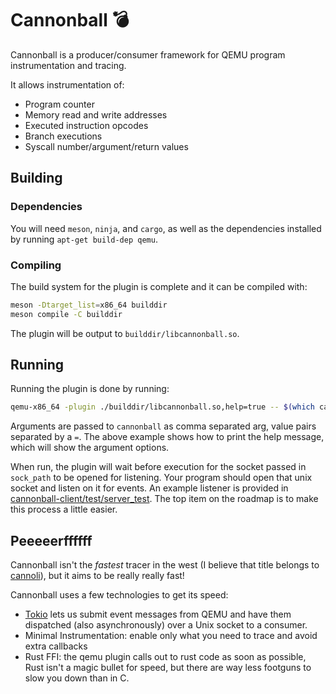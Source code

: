 # Cannonball 💣

Cannonball is a producer/consumer framework for QEMU program instrumentation and tracing.

It allows instrumentation of:

* Program counter
* Memory read and write addresses
* Executed instruction opcodes
* Branch executions
* Syscall number/argument/return values

## Building

### Dependencies

You will need `meson`, `ninja`, and `cargo`, as well as the dependencies installed by
running `apt-get build-dep qemu`.

### Compiling

The build system for the plugin is complete and it can be compiled with:

```sh
meson -Dtarget_list=x86_64 builddir
meson compile -C builddir
```

The plugin will be output to `builddir/libcannonball.so`.

## Running

Running the plugin is done by running:

```sh
qemu-x86_64 -plugin ./builddir/libcannonball.so,help=true -- $(which cat) /etc/shadow # ;)
```

Arguments are passed to `cannonball` as comma separated arg, value pairs separated by a
`=`. The above example shows how to print the help message, which will show the argument
options.

When run, the plugin will wait before execution for the socket passed in `sock_path` to
be opened for listening. Your program should open that unix socket and listen on it for
events. An example listener is provided in
[cannonball-client/test/server_test](cannonball-client/test/server_test/main.rs). The
top item on the roadmap is to make this process a little easier.

## Peeeeerffffff

Cannonball isn't the *fastest* tracer in the west (I believe that title belongs to
[cannoli](https://github.com/MarginResearch/cannoli)), but it aims to be really really
fast!

Cannonball uses a few technologies to get its speed:

* [Tokio](https://tokio.rs) lets us submit event messages from QEMU and have them
  dispatched (also asynchronously) over a Unix socket to a consumer.
* Minimal Instrumentation: enable only what you need to trace and avoid extra callbacks
* Rust FFI: the qemu plugin calls out to rust code as soon as possible, Rust isn't a
  magic bullet for speed, but there are way less footguns to slow you down than in C.
